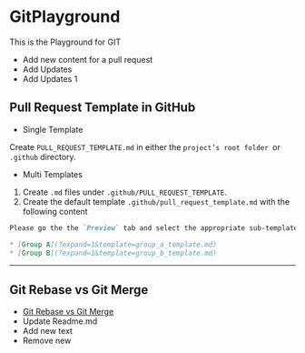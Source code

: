 # GitPlayground
This is the Playground for GIT
  
- Add new content for a pull request
- Add Updates
- Add Updates 1

## Pull Request Template in GitHub

- Single Template

Create `PULL_REQUEST_TEMPLATE.md` in either the `project’s root folder `or `.github` directory.

- Multi Templates

1. Create `.md` files under `.github/PULL_REQUEST_TEMPLATE`.
2. Create the default template `.github/pull_request_template.md` with the following content

```markdown
Please go the the `Preview` tab and select the appropriate sub-template:

* [Group A](?expand=1&template=group_a_template.md)
* [Group B](?expand=1&template=group_b_template.md)
```

---

## Git Rebase vs Git Merge

- [Git Rebase vs Git Merge](https://phoenixnap.com/kb/git-rebase-vs-merge)
- Update Readme.md
- Add new text
- Remove new
